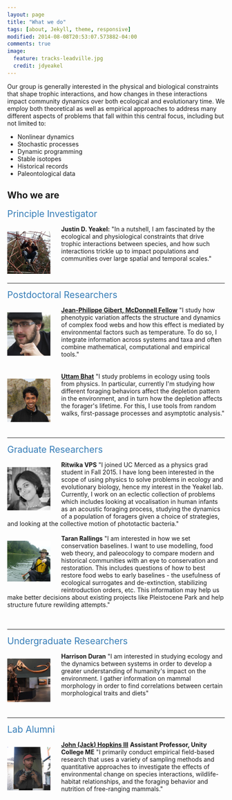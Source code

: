 ```yaml
---
layout: page
title: "What we do"
tags: [about, Jekyll, theme, responsive]
modified: 2014-08-08T20:53:07.573882-04:00
comments: true
image:
  feature: tracks-leadville.jpg
  credit: jdyeakel
---
```



Our group is generally interested in the physical and biological constraints that shape trophic interactions, and how changes in these interactions impact community dynamics over both ecological and evolutionary time. 
We employ both theoretical as well as empirical approaches to address many different aspects of problems that fall within this central focus, including but not limited to:   

* Nonlinear dynamics   
* Stochastic processes   
* Dynamic programming   
* Stable isotopes   
* Historical records
* Paleontological data   


<!---
I generally use network-theoretic approaches – combined with empirical measures of interactions e.g. stable isotopic data – to try to understand how species interactions trickle up to impact the structure and functioning of ecological communities. My long-term interests fall into 3 core themes:

* the proximate drivers and ultimate effects of species interactions
* the effects of large-scale (spatial and temporal) factors on community assembly and dis-assembly
* the interplay between landscape structure and population/community dynamics
-->


## Who we are

<span style="text-align=left;font-size:1.5em;color:#377EB8;">Principle Investigator</span>   
<div>
<p style="float: left;padding-right:25px"><img src="/images/justin-web.jpg" width="100"></p>    
<b>Justin D. Yeakel:</b> "In a nutshell, I am fascinated by the ecological and physiological constraints that drive trophic interactions between species, and how such interactions trickle up to impact populations and communities over large spatial and temporal scales." <BR> <BR>
</div>       

<BR CLEAR="...">   

--- 

<span style="text-align=left;font-size:1.5em;color:#377EB8;">Postdoctoral Researchers</span>   
<div>
<p style="float: left;padding-right:25px"><img src="/images/JP-web.jpg" width="100"></p> <b><a href="http://jeanpgibert.weebly.com">Jean-Philippe Gibert, McDonnell Fellow</a></b> "I study how phenotypic variation affects the structure and dynamics of complex food webs and how this effect is mediated by environmental factors such as temperature. To do so, I integrate information across systems and taxa and often combine mathematical, computational and empirical tools." <BR> <BR> <BR>
</div>      

<div>
<p style="float: left;padding-right:25px"><img src="/images/Uttam-web.jpg" width="100"></p> <b><a href="https://scholar.google.com/citations?user=8AVQ7NgAAAAJ&hl=en">Uttam Bhat</a></b>  "I study problems in ecology using tools from physics. In particular, currently I'm studying how different foraging behaviors affect the depletion pattern in the environment, and in turn how the depletion affects the forager's lifetime. For this, I use tools from random walks, first-passage processes and asymptotic analysis."  <BR> <BR>     
</div>     
<BR CLEAR="...">

---

<span style="text-align=left;font-size:1.5em;color:#377EB8;">Graduate Researchers</span> 
<div>
<p style="float: left;padding-right:25px"><img src="/images/Ritwika-web.jpg" width="100"></p>
<b>Ritwika VPS</b> "I joined UC Merced as a physics grad student in Fall 2015. I have long been interested in the scope of using physics to solve problems in ecology and evolutionary biology, hence my interest in the Yeakel lab. Currently, I work on an eclectic collection of problems which includes looking at vocalisation in human infants as an acoustic foraging process, studying the dynamics of a population of foragers given a choice of strategies, and looking at the collective motion of phototactic bacteria."  <BR> <BR>     
</div>     

<div>
<p style="float: left;padding-right:25px"><img src="/images/Taran-web.jpg" width="100"></p>
<b>Taran Rallings</b> "I am interested in how we set conservation baselines. I want to use modelling, food web theory, and paleocology to compare modern and historical communities with an eye to  conservation and restoration. This includes questions of how to best restore food webs to early baselines - the usefulness of ecological surrogates and de-extinction, stabilizing reintroduction orders, etc. This information may help us make better decisions about existing projects like Pleistocene Park and help structure future rewilding attempts."  <BR> <BR>     
</div>     

<BR CLEAR="...">   

---    

<span style="text-align=left;font-size:1.5em;color:#377EB8;">Undergraduate Researchers</span> 
<div>
<p style="float: left;padding-right:25px"><img src="/images/Harrison-web.jpg" width="100"></p>
<b>Harrison Duran</b> "I am interested in studying ecology and the dynamics between systems in order to develop a greater  understanding of  humanity's impact on the environment. I gather information on mammal morphology in order to find correlations between certain morphological traits and diets"  <BR> <BR>     
</div>     

<BR CLEAR="...">

---

<span style="text-align=left;font-size:1.5em;color:#377EB8;">Lab Alumni</span>
<div>
<p style="float: left;padding-right:25px"><img src="/images/Jack-web.jpg" width="100"></p> <b><a href="http://jackhopkinswildlife.com">John (Jack) Hopkins III</a></b> <b>Assistant Professor, Unity College ME</b> "I primarily conduct empirical field-based research that uses a variety of sampling methods and quantitative approaches to investigate the effects of environmental change on species interactions, wildlife-habitat relationships, and the foraging behavior and nutrition of free-ranging mammals." <BR> <BR>
</div>      





         

<!---
###Background

I graduated in 2004 from Kent State University in Ohio (my home state) with a degree in Biological Anthropology, a minor in biology, and specializing in outdoor education (I spent two years working at LongAcre Expeditions, and am a graduate of the NOLS Alaska summer course).
After reading Chaos by James Glieck in 2003, and his beautiful descriptions of the Santa Cruz campus, I sent a random email to [Paul Koch](http://www.es.ucsc.edu/~pkoch/), a professor at UCSC specializing in using stable isotopes to study modern and paleo ecosystems.
He ended up offering me a job in the mass spec facility at UCSC, where I worked for two years before becoming a graduate student in the Ecology and Evolutionary Biology Department.   
<br>
While at UCSC, I began working with [Nate Dominy](https://biology.dartmouth.edu/people/nathaniel-j-dominy) in the Anthropology Department and ended up spending 3 field seasons all over sub-Saharan Africa studying mole rats, forest canopies, and fur seals, among other things.
During the latter half of my Ph.D., I began working with [Marc Mangel](http://users.soe.ucsc.edu/~msmangel/) using quantitative approaches to study dietary behaviors and the compensatory dynamics of fish recruitment, finishing my degree in 2012.     
<br>
From 2012-2014, I was a postdoctoral fellow at Simon Fraser University working with Jon Moore on the metapopulation dynamics of aquatic species - specifically those constrained to river watersheds.
I had a great time learning about the insane life-history of salmon, and got to spend a lot of time with people who know those systems inside and out, including [Jon](http://moorelab.wix.com/moorelab), [Mike Beakes](http://scholar.google.ca/citations?user=vB5kMZoAAAAJ&hl=en), [Corey Phillis](http://coreyphillis.github.io), and [Sean Anderson](http://seananderson.ca). 
Not being a specialist in any one system, it was a humbling and exciting experience!   
<br>
As of June, 2014 I began as an Omidyar Postdoctoral Fellow at the Santa Fe Institute in Santa Fe, New Mexico. SFI has no boundaries between disciplines, and I feel lucky to work alongside so many excellent people spanning so many subject areas.
Check out the rest of my website for info on research interests and news of recent work! Thanks for visiting,  
&nbsp;&nbsp;&nbsp;&nbsp;*-JD Yeakel, October 2014*
-->
<!---
My wife Charlene Chow is an artist. [Check out her website here!](http://charleneeliz.wordpress.com)
-->
